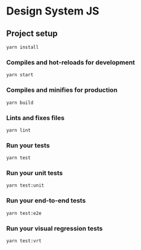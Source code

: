 # Design System JS

## Project setup
```
yarn install
```

### Compiles and hot-reloads for development
```
yarn start
```

### Compiles and minifies for production
```
yarn build
```

### Lints and fixes files
```
yarn lint
```

### Run your tests
```
yarn test
```

### Run your unit tests
```
yarn test:unit
```

### Run your end-to-end tests
```
yarn test:e2e
```

### Run your visual regression tests
```
yarn test:vrt
```
